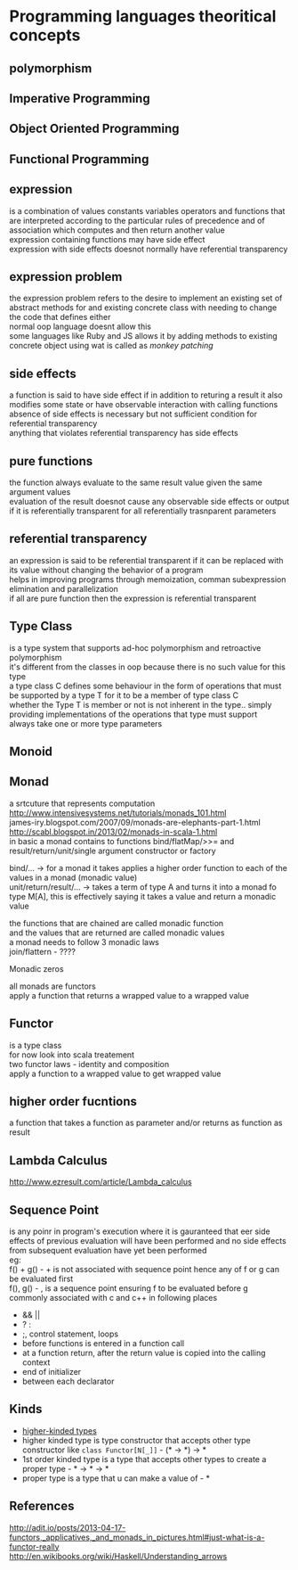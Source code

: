Programming languages theoritical concepts
==========================================

polymorphism
------------

Imperative Programming
----------------------

Object Oriented Programming
---------------------------

Functional Programming
----------------------

expression
----------
is a combination of values constants variables
operators and functions that are interpreted according
to the particular rules of precedence and of association which computes
and then return another value  
expression containing functions may have side effect  
expression with side effects doesnot normally have referential transparency  

expression problem
------------------
the expression problem refers to the desire to implement an existing set of abstract
methods for and existing concrete class with needing to change the code that defines either  
normal oop language doesnt allow this  
some languages like Ruby and JS allows it by adding methods to existing concrete object
using wat is called as _monkey patching_  

side effects
------------
a function is said to have side effect if in addition to returing a result it
also modifies some state or have observable interaction with calling functions  
absence of side effects is necessary but not sufficient condition for referential transparency  
anything that violates referential transparency has side effects  

pure functions
--------------
the function always evaluate to the same result value given the same argument values  
evaluation of the result doesnot cause any observable side effects or output  
if it is referentially transparent for all referentially trasnparent parameters  

referential transparency
------------------------
an expression is said to be referential transparent if it can be replaced with its value
without changing the behavior of a program  
helps in improving programs through memoization, comman subexpression elimination and parallelization  
if all are pure function then the expression is referential transparent  

Type Class
----------
is a type system that supports ad-hoc polymorphism and retroactive polymorphism  
it's different from the classes in oop because there is no such value for this type  
a type class C defines some behaviour in the form of operations that must be supported by a type T
for it to be a member of type class C  
whether the Type T is member or not is not inherent in the type.. simply providing implementations of the
operations that type must support  
always take one or more type parameters  

Monoid
------

Monad
-----
a srtcuture that represents computation  
http://www.intensivesystems.net/tutorials/monads_101.html  
james-iry.blogspot.com/2007/09/monads-are-elephants-part-1.html  
http://scabl.blogspot.in/2013/02/monads-in-scala-1.html  
in basic a monad contains to functions bind/flatMap/>>= and result/return/unit/single argument constructor or factory  

bind/... -> for a monad it takes applies a higher order function to each of the values in a monad (monadic value)  
unit/return/result/... -> takes a term of type A and turns it into a monad fo type M[A], this is
effectively saying it takes a value and return a monadic value  


the functions that are chained are called monadic function  
and the values that are returned are called monadic values  
a monad needs to follow 3 monadic laws  
join/flattern - ????  

Monadic zeros  

all monads are functors  
apply a function that returns a wrapped value to a wrapped value  

Functor
-------
is a type class  
for now look into scala treatement  
two functor laws - identity and composition  
apply a function to a wrapped value to get wrapped value

higher order fucntions
----------------------
a function that takes a function as parameter and/or returns as function as result  

Lambda Calculus
---------------
http://www.ezresult.com/article/Lambda_calculus  

Sequence Point
--------------
is any poinr in program's execution where it is gauranteed that eer side effects of previous evaluation will have been performed and
no side effects from subsequent evaluation have yet been performed  
eg:  
f() + g() - + is not associated with sequence point hence any of f or g can be evaluated first  
f(), g() - , is a sequence point ensuring f to be evaluated before g  
commonly associated with c and c++ in following places  
* && ||
* ? :
* ;, control statement, loops
* before functions is entered in a function call
* at a function return, after the return value is copied into the calling context
* end of initializer
* between each declarator

Kinds
-----
* [higher-kinded types](http://stackoverflow.com/questions/6246719/what-is-a-higher-kinded-type-in-scala)
* higher kinded type is type constructor that accepts other type constructor like ```class Functor[N[_]]``` - (* -> *) -> *
* 1st order kinded type is a type that accepts other types to create a proper type - * -> * -> *
* proper type is a type that u can make a value of - *

References
----------
http://adit.io/posts/2013-04-17-functors,_applicatives,_and_monads_in_pictures.html#just-what-is-a-functor-really  
http://en.wikibooks.org/wiki/Haskell/Understanding_arrows  
